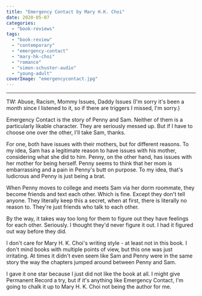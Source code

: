```yaml
---
title: "Emergency Contact by Mary H.K. Choi"
date: 2020-05-07
categories: 
  - "book-reviews"
tags: 
  - "book-review"
  - "contemporary"
  - "emergency-contact"
  - "mary-hk-choi"
  - "romance"
  - "simon-schuster-audio"
  - "young-adult"
coverImage: "emergencycontact.jpg"
---
```


* * *

TW: Abuse, Racism, Mommy Issues, Daddy Issues (I'm sorry it's been a month since I listened to it, so if there are triggers I missed, I'm sorry.)

Emergency Contact is the story of Penny and Sam. Neither of them is a particularly likable character. They are seriously messed up. But if I have to choose one over the other, I'll take Sam, thanks.

For one, both have issues with their mothers, but for different reasons. To my idea, Sam has a legitimate reason to have issues with his mother, considering what she did to him. Penny, on the other hand, has issues with her mother for being herself. Penny seems to think that her mom is embarrassing and a pain in Penny's butt on purpose. To my idea, that's ludicrous and Penny is just being a brat.

When Penny moves to college and meets Sam via her dorm roommate, they become friends and text each other. Which is fine. Except they don't tell anyone. They literally keep this a secret, when at first, there is literally no reason to. They're just friends who talk to each other.

By the way, it takes way too long for them to figure out they have feelings for each other. Seriously. I thought they'd never figure it out. I had it figured out way before they did.

I don't care for Mary H. K. Choi's writing style - at least not in this book. I don't mind books with multiple points of view, but this one was just irritating. At times it didn't even seem like Sam and Penny were in the same story the way the chapters jumped around between Penny and Sam.

I gave it one star because I just did not like the book at all. I might give Permanent Record a try, but if it's anything like Emergency Contact, I'm going to chalk it up to Mary H. K. Choi not being the author for me.

